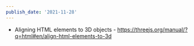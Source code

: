 ```yaml
---
publish_date: '2021-11-28'
---
```

- Aligning HTML elements to 3D objects - https://threejs.org/manual/?q=html#en/align-html-elements-to-3d
